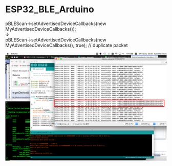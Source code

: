 # ESP32_BLE_Arduino

pBLEScan->setAdvertisedDeviceCallbacks(new MyAdvertisedDeviceCallbacks());  
↓  
pBLEScan->setAdvertisedDeviceCallbacks(new MyAdvertisedDeviceCallbacks(), true);  // duplicate packet

<img src="BLE_Duplicate_Packet.png">
